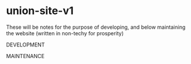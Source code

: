 # union-site-v1

These will be notes for the purpose of developing, and below maintaining the website (written in non-techy for prosperity)

DEVELOPMENT




MAINTENANCE
